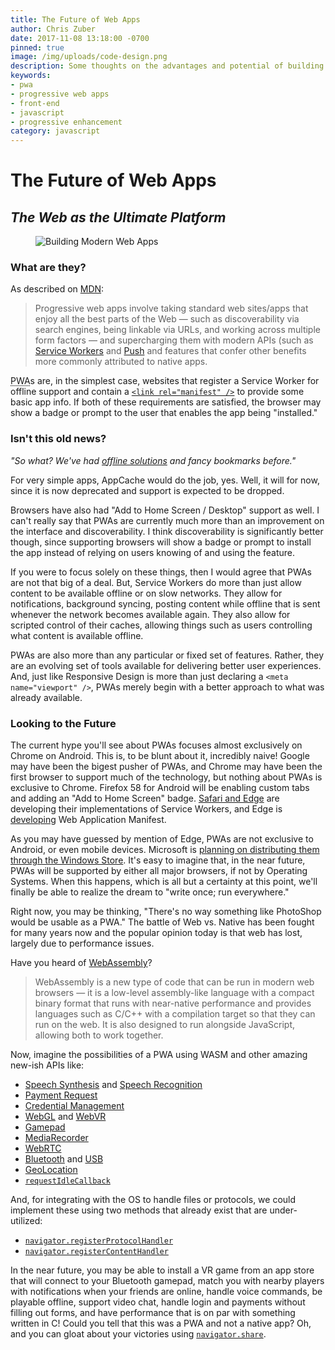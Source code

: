```yaml
---
title: The Future of Web Apps
author: Chris Zuber
date: 2017-11-08 13:18:00 -0700
pinned: true
image: /img/uploads/code-design.png
description: Some thoughts on the advantages and potential of building progressive web apps
keywords:
- pwa
- progressive web apps
- front-end
- javascript
- progressive enhancement
category: javascript
---
```

<h1 class="center">The Future of Web Apps</h1>
<h2 class="center" itemprop="alternativeHeadline">
  <i>The Web as the Ultimate Platform</i>
</h2>
<figure class="right">
<img src="https://shgysk8zer0.github.io/img/uploads/code-design.png" alt="Building Modern Web Apps" />
</figure>

### What are they?
As described on [MDN](https://developer.mozilla.org/en-US/Apps "App Center | MDN"):
> Progressive web apps involve taking standard web sites/apps that enjoy all the
> best parts of the Web — such as discoverability via search engines, being
> linkable via URLs, and working across multiple form factors — and supercharging
> them with modern APIs (such as [Service Workers](https://developer.mozilla.org/en-US/docs/Web/API/Service_Worker_API)
> and [Push](https://developer.mozilla.org/en-US/docs/Web/API/Push_API) and features
> that confer other benefits more commonly attributed to native apps.

<abbr title="Progressive Web Apps">PWA</abbr>s are, in the simplest case, websites
that register a Service Worker for offline support and contain a [`<link rel="manifest" />`](https://developer.mozilla.org/en-US/docs/Web/Manifest "Web App Manifest | MDN")
to provide some basic app info. If both of these requirements are satisfied, the
browser may show a badge or prompt to the user that enables the app being "installed."

### Isn't this old news?
*"So what? We've had [offline solutions](https://developer.mozilla.org/en-US/docs/Web/HTML/Using_the_application_cache "Using the application cache - HTML | MDN")
and fancy bookmarks before."*

For very simple apps, AppCache would do the job, yes. Well, it will for now, since
it is now deprecated and support is expected to be dropped.

Browsers have also had "Add to Home Screen / Desktop" support as well. I can't
really say that PWAs are currently much more than an improvement on the interface
and discoverability. I think discoverability is significantly better though, since
supporting browsers will show a badge or prompt to install the app instead of
relying on users knowing of and using the feature.

If you were to focus solely on these things, then I would agree that PWAs are
not that big of a deal. But, Service Workers do more than just allow content to
be available offline or on slow networks. They allow for notifications, background
syncing, posting content while offline that is sent whenever the network becomes
available again. They also allow for scripted control of their caches, allowing
things such as users controlling what content is available offline.

PWAs are also more than any particular or fixed set of features. Rather, they are
an evolving set of tools available for delivering better user experiences. And,
just like Responsive Design is more than just declaring a `<meta name="viewport" />`,
PWAs merely begin with a better approach to what was already available.

### Looking to the Future
The current hype you'll see about PWAs focuses almost exclusively on Chrome on Android.
This is, to be blunt about it, incredibly naive! Google may have been the bigest
pusher of PWAs, and Chrome may have been the first browser to support much of the
technology, but nothing about PWAs is exclusive to Chrome. Firefox 58 for Android
will be enabling custom tabs and adding an "Add to Home Screen" badge. [Safari and
Edge](https://platform-status.mozilla.org/#service-worker "Firefox Platform Status")
are developing their implementations of Service Workers, and Edge is [developing](https://platform-status.mozilla.org/#app-manifest "Firefox Platform Status")
Web Application Manifest.

As you may have guessed by mention of Edge, PWAs are not exclusive to Android, or
even mobile devices. Microsoft is [planning on distributing them through the Windows
Store](https://channel9.msdn.com/events/Build/2017/B8075?term=provressive%20web%20apps%20build "Progressive web apps and the Windows ecosystem | Build 2017 | Channel 9").
It's easy to imagine that, in the near future, PWAs will be supported by either
all major browsers, if not by Operating Systems. When this happens, which is all
but a certainty at this point, we'll finally be able to realize the dream to "write
once; run everywhere."

Right now, you may be thinking, "There's no way something like PhotoShop would be
usable as a PWA." The battle of Web vs. Native has been fought for many years now
and the popular opinion today is that web has lost, largely due to performance issues.

Have you heard of [WebAssembly](https://developer.mozilla.org/en-US/docs/WebAssembly "WebAssembly | MDN")?
> WebAssembly is a new type of code that can be run in modern web browsers — it
> is a low-level assembly-like language with a compact binary format that runs
> with near-native performance and provides languages such as C/C++ with a
> compilation target so that they can run on the web. It is also designed to run
> alongside JavaScript, allowing both to work together.

Now, imagine the possibilities of a PWA using WASM and other amazing new-ish APIs like:
- [Speech Synthesis](https://developer.mozilla.org/en-US/docs/Web/API/Web_Speech_API#Speech_synthesis)
and [Speech Recognition](https://developer.mozilla.org/en-US/docs/Web/API/Web_Speech_API#Speech_recognition)
- [Payment Request](https://w3c.github.io/browser-payment-api/)
- [Credential Management](https://w3c.github.io/webappsec-credential-management/)
- [WebGL](https://developer.mozilla.org/en-US/docs/Web/API/WebGL2RenderingContext)
and [WebVR](https://developer.mozilla.org/en-US/docs/Web/API/WebVR_API)
- [Gamepad](https://developer.mozilla.org/en-US/docs/Web/API/Gamepad_API)
- [MediaRecorder](https://developer.mozilla.org/en-US/docs/Web/API/MediaRecorder)
- [WebRTC](https://developer.mozilla.org/en-US/docs/Web/API/WebRTC_API)
- [Bluetooth](https://developer.mozilla.org/en-US/docs/Web/API/Web_Bluetooth_API)
and [USB](https://wicg.github.io/webusb/)
- [GeoLocation](https://developer.mozilla.org/en-US/docs/Web/API/Geolocation)
- [`requestIdleCallback`](https://developer.mozilla.org/en-US/docs/Web/API/Window/requestIdleCallback)

And, for integrating with the OS to handle files or protocols, we could implement
these using two methods that already exist that are under-utilized:
- [`navigator.registerProtocolHandler`](https://developer.mozilla.org/en-US/docs/Web-based_protocol_handlers)
- [`navigator.registerContentHandler`](https://developer.mozilla.org/en-US/docs/DOM/window.navigator.registerContentHandler)

In the near future, you may be able to install a VR game from an app store that will
connect to your Bluetooth gamepad, match you with nearby players with notifications
when your friends are online, handle voice commands, be playable offline, support
video chat, handle login and payments without filling out forms, and have performance
that is on par with something written in C! Could you tell that this was a PWA
and not a native app? Oh, and you can gloat about your victories using [`navigator.share`](/posts/javascript/2017/10/19/web-share-api/).
